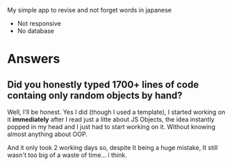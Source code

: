 My simple app to revise and not forget words in japanese

- Not responsive
- No database


<h1>Answers</h1>
<h2>Did you honestly typed 1700+ lines of code containg only random objects by hand? </h2>
<p>Well, I'll be honest. Yes I did (though I used a template), I started working on it <strong>immediately</strong> after I read just a litte about JS Objects, the idea instantly popped in my head and I just had to start working on it. Without knowing almost anything about OOP.</p>
<p>And it only took 2 working days so, despite It being a huge mistake, It still wasn't too big of a waste of time... i think.</p>
